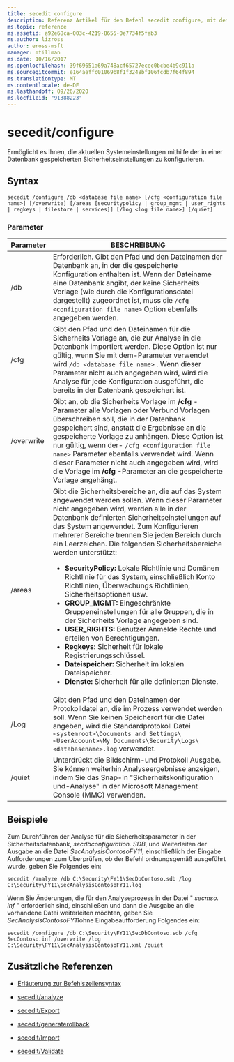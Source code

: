 ```yaml
---
title: secedit configure
description: Referenz Artikel für den Befehl secedit configure, mit dem Sie die aktuellen Systemeinstellungen mithilfe der in einer Datenbank gespeicherten Sicherheitseinstellungen konfigurieren können.
ms.topic: reference
ms.assetid: a92e68ca-003c-4219-8655-0e7734f5fab3
ms.author: lizross
author: eross-msft
manager: mtillman
ms.date: 10/16/2017
ms.openlocfilehash: 39f69651a69a748acf65727ecec0bcbe4b9c911a
ms.sourcegitcommit: e164aeffc01069b8f1f3248bf106fcdb7f64f894
ms.translationtype: MT
ms.contentlocale: de-DE
ms.lasthandoff: 09/26/2020
ms.locfileid: "91388223"
---
```

# <a name="secedit-configure"></a>secedit/configure

Ermöglicht es Ihnen, die aktuellen Systemeinstellungen mithilfe der in einer Datenbank gespeicherten Sicherheitseinstellungen zu konfigurieren.

## <a name="syntax"></a>Syntax

```
secedit /configure /db <database file name> [/cfg <configuration file name>] [/overwrite] [/areas [securitypolicy | group_mgmt | user_rights | regkeys | filestore | services]] [/log <log file name>] [/quiet]
```

### <a name="parameters"></a>Parameter

| Parameter | BESCHREIBUNG |
|--|--|
| /db | Erforderlich. Gibt den Pfad und den Dateinamen der Datenbank an, in der die gespeicherte Konfiguration enthalten ist. Wenn der Dateiname eine Datenbank angibt, der keine Sicherheits Vorlage (wie durch die Konfigurationsdatei dargestellt) zugeordnet ist, muss die `/cfg <configuration file name>` Option ebenfalls angegeben werden. |
| /cfg | Gibt den Pfad und den Dateinamen für die Sicherheits Vorlage an, die zur Analyse in die Datenbank importiert werden. Diese Option ist nur gültig, wenn Sie mit dem-Parameter verwendet wird `/db <database file name>` . Wenn dieser Parameter nicht auch angegeben wird, wird die Analyse für jede Konfiguration ausgeführt, die bereits in der Datenbank gespeichert ist. |
| /overwrite | Gibt an, ob die Sicherheits Vorlage im **/cfg** -Parameter alle Vorlagen oder Verbund Vorlagen überschreiben soll, die in der Datenbank gespeichert sind, anstatt die Ergebnisse an die gespeicherte Vorlage zu anhängen. Diese Option ist nur gültig, wenn der- `/cfg <configuration file name>` Parameter ebenfalls verwendet wird. Wenn dieser Parameter nicht auch angegeben wird, wird die Vorlage im **/cfg** -Parameter an die gespeicherte Vorlage angehängt. |
| /areas | Gibt die Sicherheitsbereiche an, die auf das System angewendet werden sollen. Wenn dieser Parameter nicht angegeben wird, werden alle in der Datenbank definierten Sicherheitseinstellungen auf das System angewendet. Zum Konfigurieren mehrerer Bereiche trennen Sie jeden Bereich durch ein Leerzeichen. Die folgenden Sicherheitsbereiche werden unterstützt:<ul><li>**SecurityPolicy:** Lokale Richtlinie und Domänen Richtlinie für das System, einschließlich Konto Richtlinien, Überwachungs Richtlinien, Sicherheitsoptionen usw.</li><li>  **GROUP_MGMT:** Eingeschränkte Gruppeneinstellungen für alle Gruppen, die in der Sicherheits Vorlage angegeben sind.</li><li>**USER_RIGHTS:** Benutzer Anmelde Rechte und erteilen von Berechtigungen.</li><li>**Regkeys:** Sicherheit für lokale Registrierungsschlüssel.</li><li>**Dateispeicher:** Sicherheit im lokalen Dateispeicher.</li><li>**Dienste:** Sicherheit für alle definierten Dienste.</li></ul> |
| /Log | Gibt den Pfad und den Dateinamen der Protokolldatei an, die im Prozess verwendet werden soll. Wenn Sie keinen Speicherort für die Datei angeben, wird die Standardprotokoll Datei `<systemroot>\Documents and Settings\<UserAccount>\My Documents\Security\Logs\<databasename>.log` verwendet. |
| /quiet | Unterdrückt die Bildschirm-und Protokoll Ausgabe. Sie können weiterhin Analyseergebnisse anzeigen, indem Sie das Snap-in "Sicherheitskonfiguration und-Analyse" in der Microsoft Management Console (MMC) verwenden. |

## <a name="examples"></a>Beispiele

Zum Durchführen der Analyse für die Sicherheitsparameter in der Sicherheitsdatenbank, *secdbconfiguration. SDB*, und Weiterleiten der Ausgabe an die Datei *SecAnalysisContosoFY11*, einschließlich der Eingabe Aufforderungen zum Überprüfen, ob der Befehl ordnungsgemäß ausgeführt wurde, geben Sie Folgendes ein:

```
secedit /analyze /db C:\Security\FY11\SecDbContoso.sdb /log C:\Security\FY11\SecAnalysisContosoFY11.log
```

Wenn Sie Änderungen, die für den Analyseprozess in der Datei " *secmso. inf* " erforderlich sind, einschließen und dann die Ausgabe an die vorhandene Datei weiterleiten möchten, geben Sie *SecAnalysisContosoFY11*ohne Eingabeaufforderung Folgendes ein:

```
secedit /configure /db C:\Security\FY11\SecDbContoso.sdb /cfg SecContoso.inf /overwrite /log C:\Security\FY11\SecAnalysisContosoFY11.xml /quiet
```

## <a name="additional-references"></a>Zusätzliche Referenzen

- [Erläuterung zur Befehlszeilensyntax](command-line-syntax-key.md)

- [secedit/analyze](secedit-analyze.md)

- [secedit/Export](secedit-export.md)

- [secedit/generaterollback](secedit-generaterollback.md)

- [secedit/Import](secedit-import.md)

- [secedit/Validate](secedit-validate.md)
